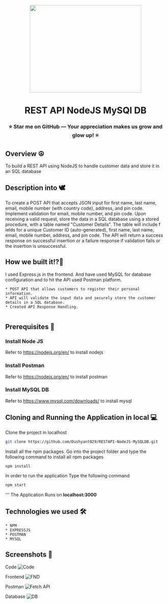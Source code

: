 <p align="center">
    <img src="https://github.com/Dushyant029/F13Hobby/assets/55031190/14f8574a-cbb6-435d-b492-f370a07c5e39" width="350" height="275">
</p>
<h1 align="center">REST API NodeJS MySQl DB </h1>
<h3 align="center">⭐ Star me on GitHub — Your appreciation makes us grow and glow up! ⭐</h3>

## Overview ☮️
To build a REST API using NodeJS to handle customer data and store it in an SQL database

## Description into 🕊️
 To create a POST API that accepts JSON input for first name, last name, email, mobile
 number (with country code), address, and pin code. Implement validation for email, mobile
 number, and pin code. Upon receiving a valid request, store the data in a SQL database
 using a stored procedure, with a table named "Customer Details". The table will include f
 ields for a unique Customer ID (auto-generated), first name, last name, email, mobile
 number, address, and pin code. The API will return a success response on successful
 insertion or a failure response if validation fails or the insertion is unsuccessful.
   
## How we built it!?🧠
I used Express.js in the frontend. And have used MySQL for database configuration and to hit the API used Postman platform.

    * POST API that allows customers to register their personal information.
    * API will validate the input data and securely store the customer details in a SQL database.
    * Created API Response Handling.

<p align="center">
    <img src=""/>
</p>

## Prerequisites 📑   
  
### Install Node JS
Refer to https://nodejs.org/en/ to install nodejs

### Install Postman 
Refer to https://nodejs.org/en/ to install postman

### Install MySQL DB 
Refer to https://www.mysql.com/downloads/ to install mysql


## Cloning and Running the Application in local 💻

Clone the project in localhost
```bash
git clone https://github.com/Dushyant029/RESTAPI-NodeJS-MySQLDB.git
```
Install all the npm packages. Go into the project folder and type the following command to install all npm packages

```bash
npm install
```

In order to run the application Type the following command

```bash
npm start
```
'''
The Application Runs on **localhost:3000**

## Technologies we used 🛠️ 
    * NPM
    * EXPRESSJS
    * POSTMAN
    * MYSQL

## Screenshots 📸
Code
![Code](https://github.com/Dushyant029/F13Hobby/assets/55031190/b667c424-d421-45df-9b2b-3a7ace8e1807)

Frontend
![FND](https://github.com/Dushyant029/F13Hobby/assets/55031190/7030e95b-1e6c-4576-a1aa-e99348cbaf2c)

Postman
![Fetch API](https://github.com/Dushyant029/F13Hobby/assets/55031190/ccfdb24e-86e9-4e32-9f45-a63537a53cbb)

Database
![DB](https://github.com/Dushyant029/F13Hobby/assets/55031190/bee9a1cd-ad30-4402-9f84-9599a3f2b568)
